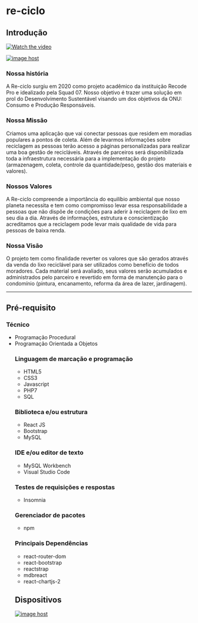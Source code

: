 # re-ciclo

## Introdução
[![Watch the video](https://images2.imgbox.com/31/f6/hiWOa16z_o.png)](https://www.youtube.com/watch?v=o6mhReCGxXU&t=0s)

<a href="https://imgbox.com/iiQwWPc3" target="_blank"><img src="https://images2.imgbox.com/3f/b4/iiQwWPc3_o.png" alt="image host"/></a>
### Nossa história

<p>
A Re-ciclo surgiu em 2020 como projeto acadêmico da instituição Recode Pro e idealizado pela Squad 07. Nosso objetivo é trazer uma solução em prol do Desenvolvimento Sustentável visando um dos objetivos da ONU: Consumo e Produção Responsáveis.
</p>

### Nossa Missão

<p>
Criamos uma aplicação que vai conectar pessoas que residem em moradias populares a pontos de coleta. Além de levarmos informações sobre reciclagem as pessoas terão acesso a páginas personalizadas para realizar uma boa gestão de recicláveis. Através de parceiros será disponibilizada toda a infraestrutura necessária para a implementação do projeto (armazenagem, coleta, controle da quantidade/peso, gestão dos materiais e valores).
</p>

### Nossos Valores

<p>
A Re-ciclo compreende a importância do equilíbio ambiental que nosso planeta necessita e tem como compromisso levar essa responsabilidade a pessoas que não dispõe de condições para aderir à reciclagem de lixo em seu dia a dia. Através de informações, estrutura e conscientização acreditamos que a reciclagem pode levar mais qualidade de vida para pessoas de baixa renda.
</p>

### Nossa Visão

<p>
O projeto tem como finalidade reverter os valores que são gerados através da venda do lixo reciclável para ser utilizados como benefício de todos moradores. Cada material será avaliado, seus valores serão acumulados e administrados pelo parceiro e revertido em forma de manutenção para o condomínio (pintura, encanamento, reforma da área de lazer, jardinagem).
</p>

<hr/>

## Pré-requisito


### Técnico
<ul>
  <li>Programação Procedural</li>
  <li>Programação Orientada a Objetos</li>
</u>

### Linguagem de marcação e programação
 <ul>
  <li>HTML5</li>
  <li>CSS3</li>
  <li>Javascript</li>
  <li>PHP7</li>
  <li>SQL</li>
</ul>

### Biblioteca e/ou estrutura
<ul>
  <li>React JS</li>
  <li>Bootstrap</li>
  <li>MySQL</li>
</ul>

### IDE e/ou editor de texto
<ul>
  <li>MySQL Workbench</li>
  <li>Visual Studio Code</li>
</ul>

### Testes de requisições e respostas
<ul>
  <li>Insomnia</li>
</ul>

### Gerenciador de pacotes
<ul>
  <li>npm</li>
</ul>



### Principais Dependências
<ul>
  <li>react-router-dom</li>
  <li>react-bootstrap</li>
  <li>reactstrap</li>
  <li>mdbreact</li>
  <li>react-chartjs-2</li>
</ul>

## Dispositivos
<a href="https://imgbox.com/F3yZEKUQ" target="_blank"><img src="https://images2.imgbox.com/49/ee/F3yZEKUQ_o.png" alt="image host"/></a>
